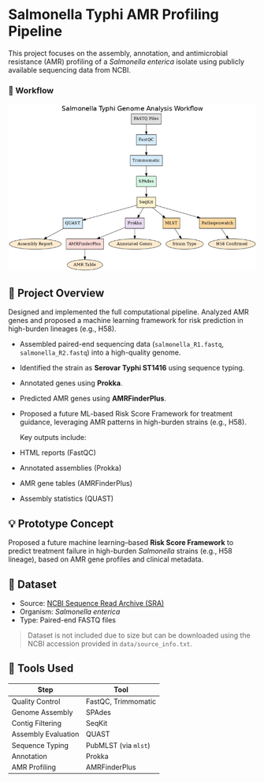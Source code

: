 # Salmonella Typhi AMR Profiling Pipeline

This project focuses on the assembly, annotation, and antimicrobial resistance (AMR) profiling of a *Salmonella enterica* isolate using publicly available sequencing data from NCBI.

### 🧬 Workflow

![Workflow Diagram](workflow/salmonella_workflow.png)

## 🔬 Project Overview 

Designed and implemented the full computational pipeline.
Analyzed AMR genes and proposed a machine learning framework for risk prediction in high-burden lineages (e.g., H58).

- Assembled paired-end sequencing data (`salmonella_R1.fastq`, `salmonella_R2.fastq`) into a high-quality genome.
- Identified the strain as **Serovar Typhi ST1416** using sequence typing.
- Annotated genes using **Prokka**.
- Predicted AMR genes using **AMRFinderPlus**.
- Proposed a future ML-based Risk Score Framework for treatment guidance, leveraging AMR patterns in high-burden strains (e.g., H58).

  Key outputs include:
- HTML reports (FastQC)
- Annotated assemblies (Prokka)
- AMR gene tables (AMRFinderPlus)
- Assembly statistics (QUAST)

## 💡 Prototype Concept

Proposed a future machine learning–based **Risk Score Framework** to predict treatment failure in high-burden *Salmonella* strains (e.g., H58 lineage), based on AMR gene profiles and clinical metadata.

## 📁 Dataset

- Source: [NCBI Sequence Read Archive (SRA)](https://www.ncbi.nlm.nih.gov/sra)
- Organism: *Salmonella enterica*
- Type: Paired-end FASTQ files

> Dataset is not included due to size but can be downloaded using the NCBI accession provided in `data/source_info.txt`.

## 🧪 Tools Used

| Step                | Tool            |
|---------------------|------------------|
| Quality Control     | FastQC, Trimmomatic |
| Genome Assembly     | SPAdes           |
| Contig Filtering    | SeqKit           |
| Assembly Evaluation | QUAST            |
| Sequence Typing     | PubMLST (via `mlst`) |
| Annotation          | Prokka           |
| AMR Profiling       | AMRFinderPlus    |

